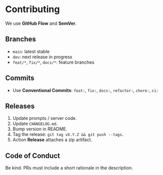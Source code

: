 # Contributing

We use **GitHub Flow** and **SemVer**.

## Branches
- `main`: latest stable
- `dev`: next release in progress
- `feat/*`, `fix/*`, `docs/*`: feature branches

## Commits
- Use **Conventional Commits**: `feat:`, `fix:`, `docs:`, `refactor:`, `chore:`, `ci:`

## Releases
1. Update prompts / server code.
2. Update `CHANGELOG.md`.
3. Bump version in README.
4. Tag the release: `git tag vX.Y.Z && git push --tags`.
5. Action **Release** attaches a zip artifact.

## Code of Conduct
Be kind. PRs must include a short rationale in the description.
